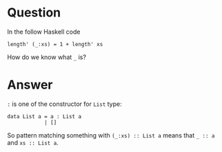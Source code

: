 # Question

In the follow Haskell code

    length' (_:xs) = 1 + length' xs

How do we know what `_` is?


# Answer

`:` is one of the constructor for `List` type:

    data List a = a : List a
                | []

So pattern matching something with `(_:xs) :: List a` means that `_ :: a` and
`xs :: List a`.

